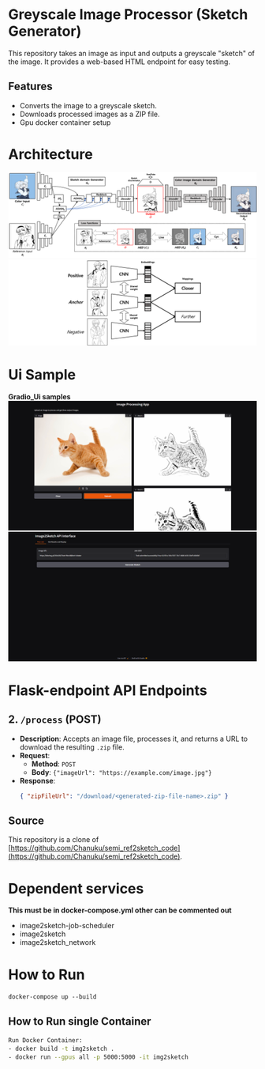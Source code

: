 # Greyscale Image Processor (Sketch Generator)

This repository takes an image as input and outputs a greyscale "sketch" of the image. It provides a web-based HTML endpoint for easy testing.

## Features

- Converts the image to a greyscale sketch.
- Downloads processed images as a ZIP file.
- Gpu docker container setup

# Architecture

![Alt text](assets/1.png)
![Alt text](assets/2.png)

# Ui Sample
**Gradio_Ui samples**
![Alt text](assets/3.png)
![Alt text](assets/4.png)

# Flask-endpoint API Endpoints

## 2. `/process` (POST)

- **Description**: Accepts an image file, processes it, and returns a URL to download the resulting `.zip` file.
- **Request**:
  - **Method**: `POST`
  - **Body**: `{"imageUrl": "https://example.com/image.jpg"}`
- **Response**:
  ```json
  { "zipFileUrl": "/download/<generated-zip-file-name>.zip" }
  ```

## Source

This repository is a clone of [https://github.com/Chanuku/semi_ref2sketch_code](https://github.com/Chanuku/semi_ref2sketch_code).

# Dependent services

**This must be in docker-compose.yml other can be commented out**

- image2sketch-job-scheduler
- image2sketch
- image2sketch_network

# How to Run

`docker-compose up --build`

## How to Run single Container

```bash
Run Docker Container:
- docker build -t img2sketch .
- docker run --gpus all -p 5000:5000 -it img2sketch
```